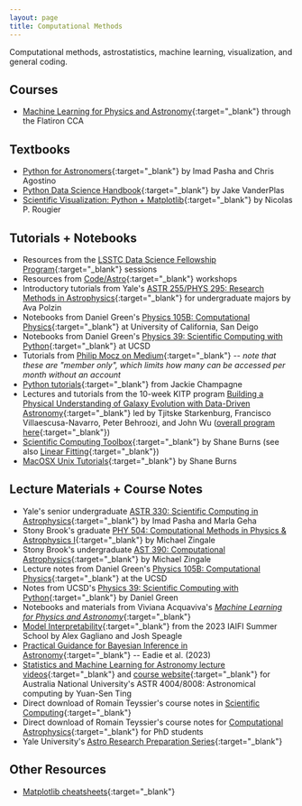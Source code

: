 ```yaml
---
layout: page
title: Computational Methods
---
```


Computational methods, astrostatistics, machine learning, visualization, and general coding.

## Courses
- [Machine Learning for Physics and Astronomy](https://openlearning.flatironinstitute.org/courses/course-v1:cca+ML_01+A/about){:target="_blank"} through the Flatiron CCA

## Textbooks
- [Python for Astronomers](https://prappleizer.github.io){:target="_blank"} by Imad Pasha and Chris Agostino
- [Python Data Science Handbook](https://jakevdp.github.io/PythonDataScienceHandbook/){:target="_blank"} by Jake VanderPlas
- [Scientific Visualization: Python + Matplotlib](https://github.com/rougier/scientific-visualization-book){:target="_blank"} by Nicolas P. Rougier

## Tutorials + Notebooks
- Resources from the [LSSTC Data Science Fellowship Program](https://github.com/LSSTC-DSFP/LSSTC-DSFP-Sessions){:target="_blank"} sessions
- Resources from [Code/Astro](https://github.com/semaphoreP/codeastro){:target="_blank"} workshops
- Introductory tutorials from Yale's [ASTR 255/PHYS 295: Research Methods in Astrophysics](https://github.com/avapolzin/ASTR255_Fall2021){:target="_blank"} for undergraduate majors by Ava Polzin
- Notebooks from Daniel Green's [Physics 105B: Computational Physics](https://github.com/drgreen/Phys_105B){:target="_blank"} at University of California, San Deigo
- Notebooks from Daniel Green's [Physics 39: Scientific Computing with Python](https://github.com/drgreen/Physics_39){:target="_blank"} at UCSD
- Tutorials from [Philip Mocz on Medium](https://philip-mocz.medium.com){:target="_blank"} -- *note that these are "member only", which limits how many can be accessed per month without an account*
- [Python tutorials](https://github.com/jbchampagne/pythontutorials/tree/master){:target="_blank"} from Jackie Champagne
- Lectures and tutorials from the 10-week KITP program [Building a Physical Understanding of Galaxy Evolution with Data-Driven Astronomy](https://github.com/DataDrivenGalaxyEvolution/galevo23-tutorials){:target="_blank"} led by Tjitske Starkenburg, Francisco Villaescusa-Navarro, Peter Behroozi, and John Wu ([overall program here](https://datadrivengalaxyevolution.github.io){:target="_blank"})
- [Scientific Computing Toolbox](https://faculty1.coloradocollege.edu/~sburns/toolbox/index.html){:target="_blank"} by Shane Burns (see also [Linear Fitting](https://faculty1.coloradocollege.edu/~sburns/LinearFitting/index.html){:target="_blank"})
- [MacOSX Unix Tutorials](https://faculty1.coloradocollege.edu/~sburns/UnixTutorial/index.html){:target="_blank"} by Shane Burns


## Lecture Materials + Course Notes
- Yale's senior undergraduate [ASTR 330: Scientific Computing in Astrophysics](https://astro-330.github.io/intro.html){:target="_blank"} by Imad Pasha and Marla Geha
- Stony Brook's graduate [PHY 504: Computational Methods in Physics & Astrophysics I](https://zingale.github.io/phy504/){:target="_blank"} by Michael Zingale
- Stony Brook's undergraduate [AST 390: Computational Astrophysics](https://zingale.github.io/computational_astrophysics/intro.html){:target="_blank"} by Michael Zingale
- Lecture notes from Daniel Green's [Physics 105B: Computational Physics](https://www.dropbox.com/s/w787ujp0v4nxsh6/Physics_105B.pdf?dl=0){:target="_blank"} at the UCSD
- Notes from UCSD's [Physics 39: Scientific Computing with Python](https://drgreen.github.io/Phys39-book/intro.html){:target="_blank"} by Daniel Green
- Notebooks and materials from Viviana Acquaviva's [*Machine Learning for Physics and Astronomy*](https://press.princeton.edu/books/ebook/9780691249537/machine-learning-for-physics-and-astronomy){:target="_blank"}
- [Model Interpretability](https://github.com/alexandergagliano/InterpretabilityDemos){:target="_blank"} from the 2023 IAIFI Summer School by Alex Gagliano and Josh Speagle
- [Practical Guidance for Bayesian Inference in Astronomy](https://arxiv.org/abs/2302.04703){:target="_blank"} -- Eadie et al. (2023)
- [Statistics and Machine Learning for Astronomy lecture videos](https://www.youtube.com/playlist?list=PLo4wAAMJnA1wDQ2ZmTJCaBYdrXqBWUwT5){:target="_blank"} and [course website](https://www.computeastro.com){:target="_blank"} for Australia National University's ASTR 4004/8008: Astronomical computing by Yuan-Sen Ting
- Direct download of Romain Teyssier's course notes in [Scientific Computing](https://www.astro.princeton.edu/~rt3504/ewExternalFiles/lecture_notes_APC523.tar.gz){:target="_blank"}
- Direct download of Romain Teyssier's course notes for [Computational Astrophysics](https://www.astro.princeton.edu/~rt3504/comp_astro_lectures.tar){:target="_blank"} for PhD students
- Yale University's [Astro Research Preparation Series](https://astro-rps.github.io){:target="_blank"}

## Other Resources
- [Matplotlib cheatsheets](https://matplotlib.org/cheatsheets/){:target="_blank"}
